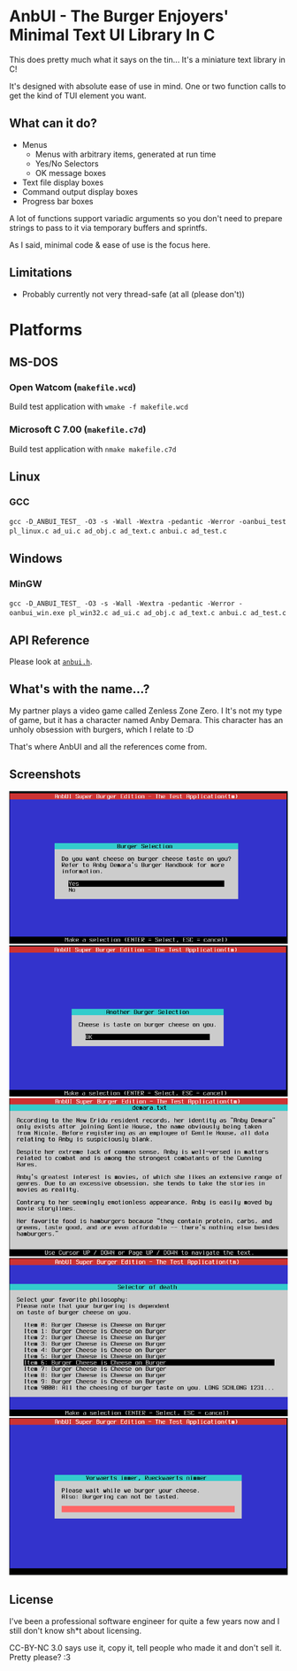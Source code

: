 # AnbUI - The Burger Enjoyers' Minimal Text UI Library In C

This does pretty much what it says on the tin... It's a miniature text library in C!

It's designed with absolute ease of use in mind. One or two function calls to get the kind of TUI element you want.

## What can it do?

* Menus
    * Menus with arbitrary items, generated at run time
    * Yes/No Selectors
    * OK message boxes
* Text file display boxes
* Command output display boxes
* Progress bar boxes

A lot of functions support variadic arguments so you don't need to prepare strings to pass to it via temporary buffers and sprintfs.

As I said, minimal code & ease of use is the focus here.

## Limitations

* Probably currently not very thread-safe (at all (please don't))

# Platforms

## MS-DOS

### Open Watcom (`makefile.wcd`)

  Build test application with `wmake -f makefile.wcd`

### Microsoft C 7.00 (`makefile.c7d`)

  Build test application with `nmake makefile.c7d`

## Linux

### GCC

  `gcc -D_ANBUI_TEST_ -O3 -s -Wall -Wextra -pedantic -Werror -oanbui_test pl_linux.c ad_ui.c ad_obj.c ad_text.c anbui.c ad_test.c`

## Windows

### MinGW

  `gcc -D_ANBUI_TEST_ -O3 -s -Wall -Wextra -pedantic -Werror -oanbui_win.exe pl_win32.c ad_ui.c ad_obj.c ad_text.c anbui.c ad_test.c`

## API Reference

Please look at [`anbui.h`](anbui.h).

## What's with the name...?

My partner plays a video game called Zenless Zone Zero. I It's not my type of game, but it has a character named Anby Demara. This character has an unholy obsession with burgers, which I relate to :D

That's where AnbUI and all the references come from.

## Screenshots

![](images/1.png)
![](images/2.png)
![](images/3.png)
![](images/4.png)
![](images/5.png)

## License

I've been a professional software engineer for quite a few years now and I still don't know sh*t about licensing.

CC-BY-NC 3.0 says use it, copy it, tell people who made it and don't sell it. Pretty please? :3